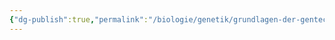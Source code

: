 ```yaml
---
{"dg-publish":true,"permalink":"/biologie/genetik/grundlagen-der-gentechnik/genetisch-veraenderte-lebensmittel/"}
---
```


